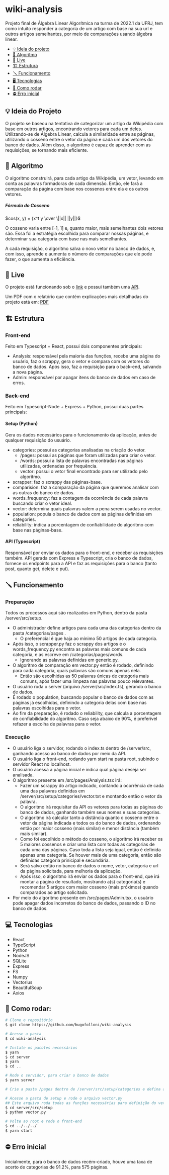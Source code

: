 # wiki-analysis
Projeto final de Álgebra Linear Algorítmica na turma de 2022.1 da UFRJ, tem como intuito responder a categoria de um artigo com base na sua url e outros artigos semelhantes, por meio de comparações usando álgebra linear. 

- [💡 Ideia do projeto](#-ideia-do-projeto)
- [🧮 Algoritmo](#-algoritmo)
- [🔴 Live](#-live)
- [🏗️ Estrutura](#%EF%B8%8F-estrutura)
- [🪛 Funcionamento](#-funcionamento)
- [🖥️ Tecnologias](#-tecnologias)
- [📓 Como rodar](#-como-rodar)
- [⛔ Erro inicial](#-erro-inicial)


## 💡 Ideia do Projeto
O projeto se baseou na tentativa de categorizar um artigo da Wikipédia com base em outros artigos, encontrando vetores para cada um deles. Utilizando-se de Álgebra Linear, calcula a similaridade entre as páginas, utilizando o cosseno entre o vetor da página e cada um dos vetores do banco de dados. Além disso, o algoritmo é capaz de aprender com as requisições, se tornando mais eficiente.

## 🧮 Algoritmo 

O algoritmo construirá, para cada artigo da Wikipédia, um vetor, levando em conta as palavras formadoras de cada dimensão. Então, ele fará a comparação da página com base nos cossenos entre ela e os outros vetores.

##### Fórmula do Cosseno 
$cos(x, y) = {x^t y \over \||x|| ||y||}$


O cosseno varia entre [-1, 1] e, quanto maior, mais semelhantes dois vetores são. Essa foi a estratégia escolhida para comparar nossas páginas, e determinar sua categoria com base nas mais semelhantes.

A cada requisição, o algoritmo salva o novo vetor no banco de dados, e, com isso, aprende e aumenta o número de comparações que ele pode fazer, o que aumenta a eficiência.

## 🔴 Live 
O projeto está funcionando sob o [link](https://wiki-analysis.netlify.app/) e possui também uma [API](https://wiki-analysis-ala.herokuapp.com/api/).

Um PDF com o relatório que contém explicações mais detalhadas do projeto está em: [PDF](https://github.com/hugofolloni/wiki-analysis/blob/master/public/relatório.pdf)


## 🏗️ Estrutura 
### Front-end 
Feito em Typescript + React, possui dois componentes principais:
- Analysis: responsável pela maioria das funções, recebe uma página do usuário, faz o scrappy, gera o vetor e compara com os vetores do banco de dados. Após isso, faz a requisição para o back-end, salvando a nova página.
- Admin: responsável por apagar itens do banco de dados em caso de erros.
### Back-end
Feito em Typescript-Node + Express + Python, possui duas partes principais:
#### Setup (Python)
Gera os dados necessários para o funcionamento da aplicação, antes de qualquer requisição do usuário.
- categories: possui as categorias analisadas na criação do vetor.
    - /pages: possui as páginas que foram utilizadas para criar o vetor.
    - /words: possui a lista de palavras encontradas nas páginas utilizadas, ordenadas por frequência.
    - vector: possui o vetor final encontrado para ser utilizado pelo algoritmo.
- scrapper: faz o scrappy das páginas-base.
- comparision: faz a comparação da página que queremos analisar com as outras do banco de dados.
- words_frequency: faz a contagem da ocorrência de cada palavra buscando criar o vetor ideal.
- vector: determina quais palavras valem a pena serem usadas no vector.
- population: popula o banco de dados com as páginas definidas em categories.
- reliability: indica a porcentagem de confiabilidade do algoritmo com base nas páginas-base.
#### API (Typescript)
Responsável por enviar os dados para o front-end, e receber as requisições também.
API gerada com Express e Typescript, cria o banco de dados, fornece os endpoints para a API e faz as requisições para o banco (tanto post, quanto get, delete e put).

## 🪛 Funcionamento
### Preparação
Todos os processos aqui são realizados em Python, dentro da pasta /server/src/setup.
- O administrador define artigos para cada uma das categorias dentro da pasta /categorias/pages  .
    - O preferencial é que haja ao mínimo 50 artigos de cada categoria.
- Após isso, o scrapper.py faz o scrappy dos artigos e o words_frequency.py encontra as palavras mais comuns de cada categoria, e as escreve em /categorias/pages/words.
    - Ignorando as palavras definidas em generic.py.
- O algoritmo de comparação em vector.py então é rodado, definindo para cada categoria, quais palavras são comuns apenas nela.
    - Então são escolhidas as 50 palavras únicas de categoria mais comuns, após fazer uma limpeza nas palavras pouco relevantes.
- O usuário roda o server (arquivo /server/src/index.ts), gerando o banco de dados.
- É rodado o population, buscando popular o banco de dados com as páginas já escolhidas, definindo a categoria delas com base nas palavras escolhidas para o vetor.
- Ao fim da preparação, é rodado o reliability, que calcula a porcentagem de confiabilidade do algoritmo. Caso seja abaixo de 90%, é preferível refazer a escolha de palavras para o vetor.

### Execução
- O usuário liga o servidor, rodando o index.ts dentro de /server/src, ganhando acesso ao banco de dados por meio da API.
- O usuário liga o front-end, rodando yarn start na pasta root, subindo o servidor React no localhost.
- O usuário acessa a página inicial e indica qual página deseja ser analisada.
- O algoritmo presente em /src/pages/Analysis.tsx irá:
    - Fazer um scrappy do artigo indicado, contando a ocorrência de cada uma das palavras definidas em /server/src/setup/categories/vector.txt e montando então o vetor da palavra.
    - O algoritmo irá requisitar da API os vetores para todas as páginas do banco de dados, ganhando também seus nomes e suas categorias.
    - O algoritmo irá calcular tanto a distância quanto o cosseno entre o vetor da página indicada e todos os do banco de dados, ordenando então por maior cosseno (mais similar) e menor distância (também mais similar).
    - Como foi escolhido o método do cosseno, o algoritmo irá receber os 5 maiores cossenos e criar uma lista com todas as categorias de cada uma das páginas. Caso toda a lista seja igual, então é definida apenas uma categoria. Se houver mais de uma categoria, então são definidas categoria prinicipal e secundária.
    - Será salvo então no banco de dados o nome, vetor, categoria e url da página solicitada, para melhoria da aplicação.
    - Após isso, o algoritmo irá enviar os dados para o front-end, que irá montar a página de resultado, mostrando a(s) categoria(s) e recomendar 5 artigos com maior cosseno (mais próximos) quando comparados ao artigo solicitado.
- Por meio do algoritmo presente em /src/pages/Admin.tsx, o usuário pode apagar dados incorretos do banco de dados, passando o ID no banco de dados.

## 💻 Tecnologias
- React
- TypeScript
- Python
- NodeJS
- SQLite
- Express
- FS
- Numpy
- Vectorius
- BeautifulSoup
- Axios


## 📓 Como rodar:
```bash
# Clone o repositório 
$ git clone https://github.com/hugofolloni/wiki-analysis

# Acesse a pasta
$ cd wiki-analysis

# Instale os pacotes necessários
$ yarn
$ cd server 
$ yarn 
$ cd ..

# Rode o servidor, para criar o banco de dados
$ yarn server

# Crie a pasta /pages dentro de /server/src/setup/categories e defina as páginas que o algoritmo utilizará para aprender

# Acesse a pasta de setup e rode o arquivo vector.py
## Este arquivo roda todas as funções necessárias para definição do vetor
$ cd server/src/setup
$ python vector.py

# Volte ao root e rode o front-end
$ cd ../../../
$ yarn start

```
## ⛔ Erro inicial
Inicialmente, para o banco de dados recém-criado, houve uma taxa de acerto de categorias de 91.2%, para 575 páginas. 
